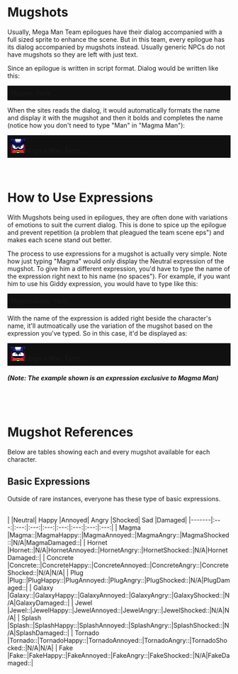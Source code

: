 <h1>Mugshots</h1>

Usually, Mega Man Team epilogues have their dialog accompanied with a full sized sprite to enhance the scene. But in this team, every epilogue has its dialog accompanied by mugshots instead. Usually generic NPCs do not have mugshots so they are left with just text.

Since an epilogue is written in script format. Dialog would be written like this:

<div style="background-color:#101010; text-align:left; vertical-align: middle; padding:8px;">Magma: Farts...</div>

When the sites reads the dialog, it would automatically formats the name and display it with the mugshot and then it bolds and completes the name (notice how you don't need to type "Man" in "Magma Man"):

<div style="background-color:#101010; text-align:left; vertical-align: middle; padding:8px;"><img src="assets/images/mugshots/magmaoriginal.png">Magma Man: Farts...</div>
<br><br>
<h1>How to Use Expressions</h1>

With Mugshots being used in epilogues, they are often done with variations of emotions to suit the current dialog. This is done to spice up the epilogue and prevent repetition (a problem that pleagued the team scene eps") and makes each scene stand out better.

The process to use expressions for a mugshot is actually very simple.  Note how just typing "Magma" would only display the Neutral expression of the mugshot. To give him a different expression, you'd have to type the name of the expression right next to his name (no spaces"). For example, if you want him to use his Giddy expression, you would have to type like this:

<div style="background-color:#101010; text-align:left; vertical-align: middle; padding:8px;">MagmaGiddy: Farts...</div>

With the name of the expression is added right beside the character's name, it'll autmoatically use the variation of the mugshot based on the expression you've typed. So in this case, it'd be displayed as:

<div style="background-color:#101010; text-align:left; vertical-align: middle; padding:8px;"><img src="assets/images/mugshots/magmagiddy.png">Magma Man: Farts...</div>
<h5>(Note: The example shown is an expression exclusive to Magma Man)</h5>
<br><br>
<h1>Mugshot References</h1>

Below are tables showing each and every mugshot available for each character. 

<h2>Basic Expressions</h2>

Outside of rare instances, everyone has these type of basic expressions.
<br><br>

|          |Neutral| Happy |Annoyed| Angry |Shocked|  Sad  |Damaged|
|-------|:---:|:---:|:---:|:---:|:---:|:---:|:---:|:---:|
| Magma    |Magma::|MagmaHappy::|MagmaAnnoyed::|MagmaAngry::|MagmaShocked::|N/A|MagmaDamaged::|
| Hornet   |Hornet::|N/A|HornetAnnoyed::|HornetAngry::|HornetShocked::|N/A|HornetDamaged::|
| Concrete |Concrete::|ConcreteHappy::|ConcreteAnnoyed::|ConcreteAngry::|ConcreteShocked::|N/A|N/A|
| Plug     |Plug::|PlugHappy::|PlugAnnoyed::|PlugAngry::|PlugShocked::|N/A|PlugDamaged::|
| Galaxy   |Galaxy::|GalaxyHappy::|GalaxyAnnoyed::|GalaxyAngry::|GalaxyShocked::|N/A|GalaxyDamaged::|
| Jewel    |Jewel::|JewelHappy::|JewelAnnoyed::|JewelAngry::|JewelShocked::|N/A|N/A|
| Splash   |Splash::|SplashHappy::|SplashAnnoyed::|SplashAngry::|SplashShocked::|N/A|SplashDamaged::|
| Tornado  |Tornado::|TornadoHappy::|TornadoAnnoyed::|TornadoAngry::|TornadoShocked::|N/A|N/A|
| Fake     |Fake::|FakeHappy::|FakeAnnoyed::|FakeAngry::|FakeShocked::|N/A|FakeDamaged::|


<script>
var directory = "./assets/images/mugshots/";

//Instances of where a character has an image attached to their name. Along with bolding the name.

//Cyborg Resistance Members

var names = {concrete:"Concrete",
	magma:"Magma",
	hornet:"Hornet",
	galaxy:"Galaxy",
	plug:"Plug",
	tornado:"Tornado",
	fake:"Fake",
	jewel:"Jewel",
	splash:"Splash",
	narrator:"Narrator"
};

var expressions = {original:"",
	happy:"Happy",
	annoyed:"Annoyed",
	angry:"Angry",
	shocked:"Shocked",
	pissed:"Pissed",
	glare:"Glare",
	aloof:"Aloof",
	giddy:"Giddy",
	scared:"Scared",
	nani:"Nani",
	snicker:"Snicker",
	damaged:"Damaged",
};

//TODO: make it work with brackets and spaces between the name and expression
//Look at all name/expression combinations
for (var nameKey in names)
{
	for (var expressionKey in expressions)
	{
		var str = names[nameKey] + expressions[expressionKey] + "::";

		var find = new RegExp(str, "gi");
		var imagePath = directory + nameKey + expressionKey + ".png"; 

		replace = "<img src=" + imagePath + ">";

		//TODO: check and see if replace path exists, if not, bold name and continue, else...
		document.body.innerHTML = document.body.innerHTML.replace(find, replace);
	}
	

}</script>

